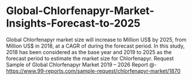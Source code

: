 # Global-Chlorfenapyr-Market-Insights-Forecast-to-2025
Global Chlorfenapyr market size will increase to Million US$ by 2025, from Million US$ in 2018, at a CAGR of during the forecast period. In this study, 2018 has been considered as the base year and 2019 to 2025 as the forecast period to estimate the market size for Chlorfenapyr.  Request Sample of Global Chlorfenapyr Market 2019 – 2026 Report @-https://www.99-reports.com/sample-request/chlorfenapyr-market/1870
